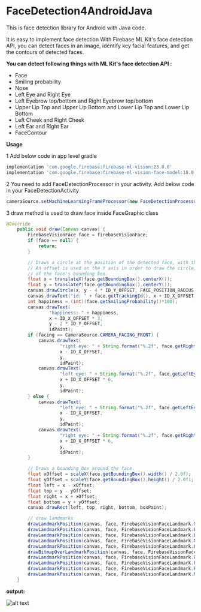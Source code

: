 # FaceDetection4AndroidJava

This is face detection library for Android with Java code.

It is easy to implement face detection With Firebase ML Kit's face detection API, you can detect faces in an image, identify key facial features, and get the contours of detected faces.

<b>You can detect following things with ML Kit's face detection API :</b>
- Face
- Smiling probability
- Nose
- Left Eye and Right Eye
- Left Eyebrow top/bottom and Right Eyebrow top/bottom
- Upper Lip Top and Upper Lip Bottom and Lower Lip Top and Lower Lip Bottom
- Left Cheek and Right Cheek
- Left Ear and Right Ear
- FaceContour

<b>Usage</b>

1 Add below code in app level gradle
```gradle
implementation 'com.google.firebase:firebase-ml-vision:23.0.0'
implementation 'com.google.firebase:firebase-ml-vision-face-model:18.0.0'
```
2 You need to add FaceDetectionProcessor in your activity. Add below code in your FaceDetectionActivity
```java
cameraSource.setMachineLearningFrameProcessor(new FaceDetectionProcessor(getResources()));
```
3 draw method is used to draw face inside FaceGraphic class
```Java
@Override
    public void draw(Canvas canvas) {
        FirebaseVisionFace face = firebaseVisionFace;
        if (face == null) {
            return;
        }

        // Draws a circle at the position of the detected face, with the face's track id below.
        // An offset is used on the Y axis in order to draw the circle, face id and happiness level in the top area
        // of the face's bounding box
        float x = translateX(face.getBoundingBox().centerX());
        float y = translateY(face.getBoundingBox().centerY());
        canvas.drawCircle(x, y - 4 * ID_Y_OFFSET, FACE_POSITION_RADIUS, facePositionPaint);
        canvas.drawText("id: " + face.getTrackingId(), x + ID_X_OFFSET, y - 3 * ID_Y_OFFSET, idPaint);
        int happiness = (int)(face.getSmilingProbability()*100);
        canvas.drawText(
                "happiness: " + happiness,
                x + ID_X_OFFSET * 3,
                y - 2 * ID_Y_OFFSET,
                idPaint);
        if (facing == CameraSource.CAMERA_FACING_FRONT) {
            canvas.drawText(
                    "right eye: " + String.format("%.2f", face.getRightEyeOpenProbability()),
                    x - ID_X_OFFSET,
                    y,
                    idPaint);
            canvas.drawText(
                    "left eye: " + String.format("%.2f", face.getLeftEyeOpenProbability()),
                    x + ID_X_OFFSET * 6,
                    y,
                    idPaint);
        } else {
            canvas.drawText(
                    "left eye: " + String.format("%.2f", face.getLeftEyeOpenProbability()),
                    x - ID_X_OFFSET,
                    y,
                    idPaint);
            canvas.drawText(
                    "right eye: " + String.format("%.2f", face.getRightEyeOpenProbability()),
                    x + ID_X_OFFSET * 6,
                    y,
                    idPaint);
        }

        // Draws a bounding box around the face.
        float xOffset = scaleX(face.getBoundingBox().width() / 2.0f);
        float yOffset = scaleY(face.getBoundingBox().height() / 2.0f);
        float left = x - xOffset;
        float top = y - yOffset;
        float right = x + xOffset;
        float bottom = y + yOffset;
        canvas.drawRect(left, top, right, bottom, boxPaint);

        // draw landmarks
        drawLandmarkPosition(canvas, face, FirebaseVisionFaceLandmark.MOUTH_BOTTOM);
        drawLandmarkPosition(canvas, face, FirebaseVisionFaceLandmark.LEFT_CHEEK);
        drawLandmarkPosition(canvas, face, FirebaseVisionFaceLandmark.LEFT_EAR);
        drawLandmarkPosition(canvas, face, FirebaseVisionFaceLandmark.MOUTH_LEFT);
        drawLandmarkPosition(canvas, face, FirebaseVisionFaceLandmark.LEFT_EYE);
        drawBitmapOverLandmarkPosition(canvas, face, FirebaseVisionFaceLandmark.NOSE_BASE);
        drawLandmarkPosition(canvas, face, FirebaseVisionFaceLandmark.RIGHT_CHEEK);
        drawLandmarkPosition(canvas, face, FirebaseVisionFaceLandmark.RIGHT_EAR);
        drawLandmarkPosition(canvas, face, FirebaseVisionFaceLandmark.RIGHT_EYE);
        drawLandmarkPosition(canvas, face, FirebaseVisionFaceLandmark.MOUTH_RIGHT);
    }
```
<b>output:</b>

![alt text](https://github.com/1986webdeveloper/FaceDetection4AndroidKotlin/blob/master/ezgif-4-72e974aee956.gif)
